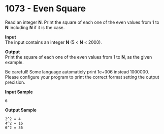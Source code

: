 # 1073 - Even Square

Read an integer **N**. Print the square of each one of the even values from 1 to **N** including **N** if it is the case.

**Input**<br>
The input contains an integer **N** (5 < **N** < 2000).

**Output**<br>
Print the square of each one of the even values from 1 to **N**, as the given example.

Be carefull! Some language automaticly print 1e+006 instead 1000000. Please configure your program to print the correct format setting the output precision.

**Input Sample**
```
6
```         

**Output Sample**                     
```
2^2 = 4
4^2 = 16
6^2 = 36
```